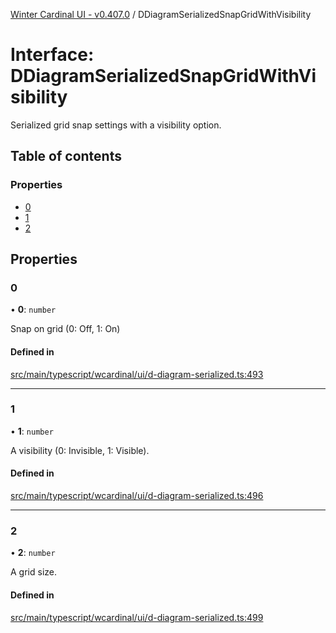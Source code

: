 [Winter Cardinal UI - v0.407.0](../index.md) / DDiagramSerializedSnapGridWithVisibility

# Interface: DDiagramSerializedSnapGridWithVisibility

Serialized grid snap settings with a visibility option.

## Table of contents

### Properties

- [0](DDiagramSerializedSnapGridWithVisibility.md#0)
- [1](DDiagramSerializedSnapGridWithVisibility.md#1)
- [2](DDiagramSerializedSnapGridWithVisibility.md#2)

## Properties

### 0

• **0**: `number`

Snap on grid (0: Off, 1: On)

#### Defined in

[src/main/typescript/wcardinal/ui/d-diagram-serialized.ts:493](https://github.com/winter-cardinal/winter-cardinal-ui/blob/v0.407.0/src/main/typescript/wcardinal/ui/d-diagram-serialized.ts#L493)

___

### 1

• **1**: `number`

A visibility (0: Invisible, 1: Visible).

#### Defined in

[src/main/typescript/wcardinal/ui/d-diagram-serialized.ts:496](https://github.com/winter-cardinal/winter-cardinal-ui/blob/v0.407.0/src/main/typescript/wcardinal/ui/d-diagram-serialized.ts#L496)

___

### 2

• **2**: `number`

A grid size.

#### Defined in

[src/main/typescript/wcardinal/ui/d-diagram-serialized.ts:499](https://github.com/winter-cardinal/winter-cardinal-ui/blob/v0.407.0/src/main/typescript/wcardinal/ui/d-diagram-serialized.ts#L499)

